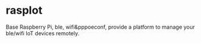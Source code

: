 # raspIot
Base Raspberry Pi, ble, wifi&pppoeconf, provide a platform to manage your ble/wifi IoT devices remotely.

